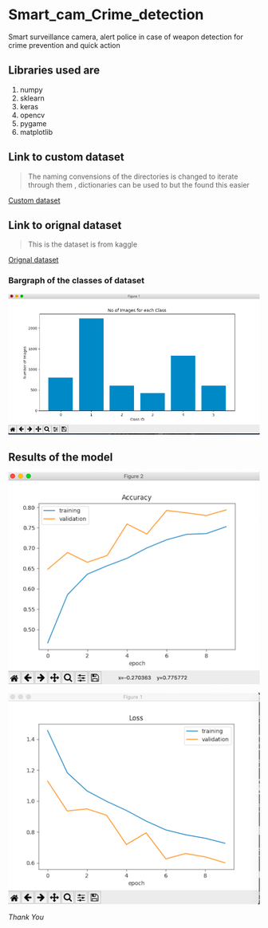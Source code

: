 # Smart_cam_Crime_detection
Smart surveillance camera, alert police in case of weapon detection for crime prevention and quick action

## Libraries used are 
1. numpy
1. sklearn
1. keras
1. opencv
1. pygame
1. matplotlib

## Link to custom dataset
> The naming convensions of the directories is changed to iterate through them , dictionaries can be used to but the found this easier

[Custom dataset](https://drive.google.com/file/d/1SRxzPoi7Ht17So0btrtITTnipunrkKHf/view?usp=sharing)

## Link to orignal dataset
> This is the dataset is from kaggle

[Orignal dataset](https://www.kaggle.com/mohamedmaher1997/weapons)

### Bargraph of the classes of dataset

![Bargraph](https://github.com/pragyanmehrotra/Smart_cam_Crime_detection/blob/master/bargraph.png)


## Results of the model

![Accuracy](https://github.com/pragyanmehrotra/Smart_cam_Crime_detection/blob/master/accuracy.png)

![Loss](https://github.com/pragyanmehrotra/Smart_cam_Crime_detection/blob/master/loss.png)


_Thank You_
